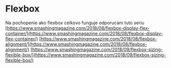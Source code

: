 # Flexbox

Na pochopenie ako flexbox celkovo funguje odporucam tuto seriu [https://www.smashingmagazine.com/2018/08/flexbox-display-flex-container/](https://www.smashingmagazine.com/2018/08/flexbox-display-flex-container/) [https://www.smashingmagazine.com/2018/08/flexbox-alignment/](https://www.smashingmagazine.com/2018/08/flexbox-alignment/) [https://www.smashingmagazine.com/2018/09/flexbox-sizing-flexible-box/](https://www.smashingmagazine.com/2018/09/flexbox-sizing-flexible-box/)

